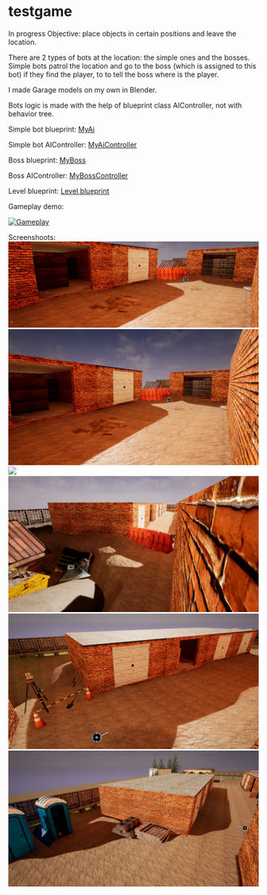 # testgame
In progress
Objective: place objects in certain positions and leave the location.

There are 2 types of bots at the location: the simple ones and the bosses. Simple bots patrol the location and go to the boss (which is assigned to this bot) if they find the player, to to tell the boss where is the player.

I made Garage models on my own in Blender.

Bots logic is made with the help of blueprint class AIController, not with behavior tree.

Simple bot blueprint:
[MyAi](https://blueprintue.com/blueprint/j3esf2yz/)

Simple bot AIController:
[MyAiController](https://blueprintue.com/blueprint/rfqcts5x/)

Boss blueprint:
[MyBoss](https://blueprintue.com/blueprint/t2wl3sla/)

Boss AIController:
[MyBossController](https://blueprintue.com/blueprint/m076vkkw/)

Level blueprint:
[Level blueprint](https://blueprintue.com/blueprint/481ynb4o/)

Gameplay demo:

[![Gameplay](http://img.youtube.com/vi/qlWDU-fsoro/0.jpg)](https://youtu.be/qlWDU-fsoro)



Screenshoots:
![](https://github.com/vertil/Game1/blob/main/dusha/Saved/Screenshots/Windows/ScreenShot00007.png)
![](https://github.com/vertil/Game1/blob/main/dusha/Saved/Screenshots/Windows/ScreenShot00008.png)
![](https://github.com/vertil/Game1/blob/main/dusha/Saved/Screenshots/Windows/ScreenShot00009.png)
![](https://github.com/vertil/Game1/blob/main/dusha/Saved/Screenshots/Windows/ScreenShot00010.png)
![](https://github.com/vertil/Game1/blob/main/dusha/Saved/Screenshots/Windows/ScreenShot00011.png)
![](https://github.com/vertil/Game1/blob/main/dusha/Saved/Screenshots/Windows/ScreenShot00012.png)
